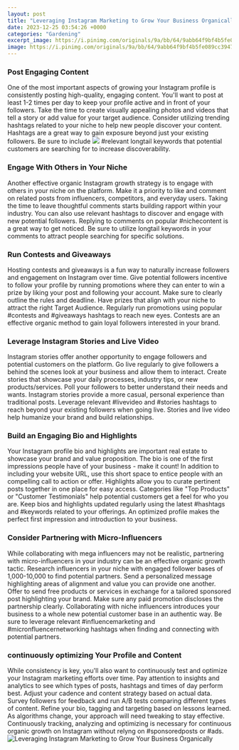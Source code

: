 ```yaml
---
layout: post
title: "Leveraging Instagram Marketing to Grow Your Business Organically"
date: 2023-12-25 03:54:26 +0000
categories: "Gardening"
excerpt_image: https://i.pinimg.com/originals/9a/bb/64/9abb64f9bf4b5fe089cc3947f12d1d28.jpg
image: https://i.pinimg.com/originals/9a/bb/64/9abb64f9bf4b5fe089cc3947f12d1d28.jpg
---
```


### Post Engaging Content
One of the most important aspects of growing your Instagram profile is consistently posting high-quality, engaging content. You'll want to post at least 1-2 times per day to keep your profile active and in front of your followers. Take the time to create visually appealing photos and videos that tell a story or add value for your target audience. Consider utilizing trending hashtags related to your niche to help new people discover your content. Hashtags are a great way to gain exposure beyond just your existing followers. Be sure to include 
![](https://influencermarketinghub.com/wp-content/uploads/2020/02/grow-your-instagram-account-organically-1024x746.png)
#relevant longtail keywords that potential customers are searching for to increase discoverability.
### Engage With Others in Your Niche  
Another effective organic Instagram growth strategy is to engage with others in your niche on the platform. Make it a priority to like and comment on related posts from influencers, competitors, and everyday users. Taking the time to leave thoughtful comments starts building rapport within your industry. You can also use relevant hashtags to discover and engage with new potential followers. Replying to comments on popular #nichecontent is a great way to get noticed. Be sure to utilize longtail keywords in your comments to attract people searching for specific solutions.
### Run Contests and Giveaways
Hosting contests and giveaways is a fun way to naturally increase followers and engagement on Instagram over time. Give potential followers incentive to follow your profile by running promotions where they can enter to win a prize by liking your post and following your account. Make sure to clearly outline the rules and deadline. Have prizes that align with your niche to attract the right Target Audience. Regularly run promotions using popular #contests and #giveaways hashtags to reach new eyes. Contests are an effective organic method to gain loyal followers interested in your brand.
### Leverage Instagram Stories and Live Video
Instagram stories offer another opportunity to engage followers and potential customers on the platform. Go live regularly to give followers a behind the scenes look at your business and allow them to interact. Create stories that showcase your daily processes, industry tips, or new products/services. Poll your followers to better understand their needs and wants. Instagram stories provide a more casual, personal experience than traditional posts. Leverage relevant #livevideo and #stories hashtags to reach beyond your existing followers when going live. Stories and live video help humanize your brand and build relationships.
### Build an Engaging Bio and Highlights
Your Instagram profile bio and highlights are important real estate to showcase your brand and value proposition. The bio is one of the first impressions people have of your business - make it count! In addition to including your website URL, use this short space to entice people with an compelling call to action or offer. Highlights allow you to curate pertinent posts together in one place for easy access. Categories like "Top Products" or "Customer Testimonials" help potential customers get a feel for who you are. Keep bios and highlights updated regularly using the latest #hashtags and #keywords related to your offerings. An optimized profile makes the perfect first impression and introduction to your business.
### Consider Partnering with Micro-Influencers
While collaborating with mega influencers may not be realistic, partnering with micro-influencers in your industry can be an effective organic growth tactic. Research influencers in your niche with engaged follower bases of 1,000-10,000 to find potential partners. Send a personalized message highlighting areas of alignment and value you can provide one another. Offer to send free products or services in exchange for a tailored sponsored post highlighting your brand. Make sure any paid promotion discloses the partnership clearly. Collaborating with niche influencers introduces your business to a whole new potential customer base in an authentic way. Be sure to leverage relevant #influencemarketing and #micronfluencernetworking hashtags when finding and connecting with potential partners.
### continuously optimizing Your Profile and Content 
While consistency is key, you'll also want to continuously test and optimize your Instagram marketing efforts over time. Pay attention to insights and analytics to see which types of posts, hashtags and times of day perform best. Adjust your cadence and content strategy based on actual data. Survey followers for feedback and run A/B tests comparing different types of content. Refine your bio, tagging and targeting based on lessons learned. As algorithms change, your approach will need tweaking to stay effective. Continuously tracking, analyzing and optimizing is necessary for continuous organic growth on Instagram without relyng on #sponsoredposts or #ads.
![Leveraging Instagram Marketing to Grow Your Business Organically](https://i.pinimg.com/originals/9a/bb/64/9abb64f9bf4b5fe089cc3947f12d1d28.jpg)